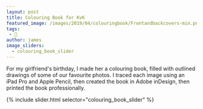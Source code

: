 ```yaml
---
layout: post
title: Colouring Book for KvK
featured_image: /images/2019/04/colouringbook/Frontandbackcovers-min.png
tags:
 - 🎨
author: james
image_sliders:
  - colouring_book_slider
---
```


For my girlfriend's birthday, I made her a colouring book, filled with outlined drawings of some of our favourite photos. I traced each image using an iPad Pro and Apple Pencil, then created the book in Adobe inDesign, then printed the book professionally.

{% include slider.html selector="colouring_book_slider" %}
